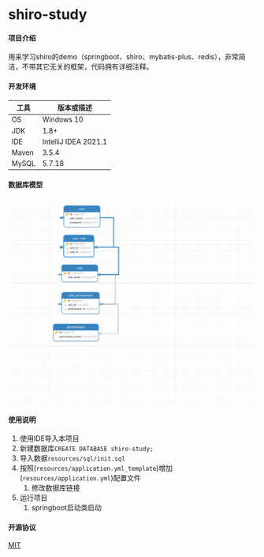 # shiro-study

#### 项目介绍
用来学习shiro的demo（springboot、shiro、mybatis-plus、redis），非常简洁，不带其它无关的框架，代码拥有详细注释。

#### 开发环境

| 工具    | 版本或描述                |
| ----- | -------------------- |
| OS    | Windows 10           |
| JDK   | 1.8+                 |
| IDE   | IntelliJ IDEA 2021.1 |
| Maven | 3.5.4                |
| MySQL | 5.7.18                |


#### 数据库模型

![sql model](https://raw.githubusercontent.com/xueqian77/shiro-study/main/doc/%E6%95%B0%E6%8D%AE%E5%BA%93%E7%BB%93%E6%9E%84.png)

#### 使用说明

1. 使用IDE导入本项目
2. 新建数据库`CREATE DATABASE shiro-study;`
3. 导入数据`resources/sql/init.sql`
4. 按照(`resources/application.yml_template`)增加(`resources/application.yml`)配置文件
    1. 修改数据库链接
5. 运行项目
    1. springboot启动类启动

#### 开源协议
[MIT](https://github.com/xueqian77/shiro-study/blob/main/LICENSE)

